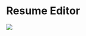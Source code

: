 # Resume Editor

<a href="https://github.com/3794/resume-editor/actions">
    <img src="https://img.shields.io/github/workflow/status/3794/resume-editor/Playwright%20Tests" />
</a>
